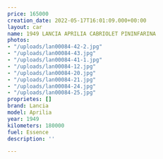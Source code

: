 ```yaml
---
price: 165000
creation_date: 2022-05-17T16:01:09.000+00:00
layout: car
name: 1949 LANCIA APRILIA CABRIOLET PININFARINA
photos:
- "/uploads/lan00084-42-2.jpg"
- "/uploads/lan00084-43.jpg"
- "/uploads/lan00084-41-1.jpg"
- "/uploads/lan00084-12.jpg"
- "/uploads/lan00084-20.jpg"
- "/uploads/lan00084-21.jpg"
- "/uploads/lan00084-24.jpg"
- "/uploads/lan00084-25.jpg"
proprietes: []
brand: Lancia
model: Aprilia
year: 1949
kilometers: 180000
fuel: Essence
description: ''

---
```

